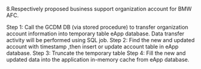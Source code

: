 8.Respectively proposed business support organization account for BMW AFC.

Step 1: 
Call the GCDM DB (via stored procedure) to transfer organization account information into 
temporary table eApp database. Data transfer activity will be performed using SQL job.
Step 2:
Find the new and updated account with timestamp ,then insert or update account table in eApp database.
Step 3:
Truncate the temporary table
Step 4:
Fill the new and updated data into the application in-memory cache from eApp database.

